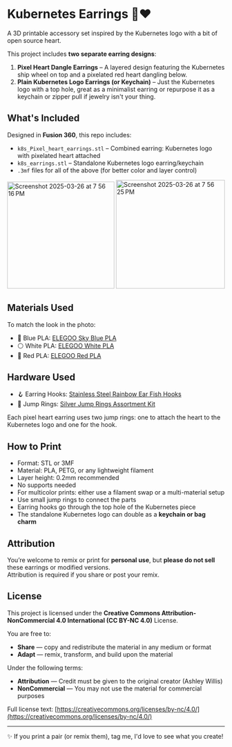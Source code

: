 # Kubernetes Earrings 💙❤️

A 3D printable accessory set inspired by the Kubernetes logo with a bit of open source heart.

This project includes **two separate earring designs**:

1. **Pixel Heart Dangle Earrings** – A layered design featuring the Kubernetes ship wheel on top and a pixelated red heart dangling below. 
2. **Plain Kubernetes Logo Earrings (or Keychain)** – Just the Kubernetes logo with a top hole, great as a minimalist earring or repurpose it as a keychain or zipper pull if jewelry isn't your thing.

## What's Included

Designed in **Fusion 360**, this repo includes:

- `k8s_Pixel_heart_earrings.stl` – Combined earring: Kubernetes logo with pixelated heart attached  
- `k8s_earrings.stl` – Standalone Kubernetes logo earring/keychain  
- `.3mf` files for all of the above (for better color and layer control)  

<img width="248" alt="Screenshot 2025-03-26 at 7 56 16 PM" src="https://github.com/user-attachments/assets/a3e53a2a-6198-46d7-a1f3-c69ab2aeb5b7" /> 
<img width="252" alt="Screenshot 2025-03-26 at 7 56 25 PM" src="https://github.com/user-attachments/assets/2db1e5bd-6b48-4312-829d-8a92618028d0" />


## Materials Used

To match the look in the photo:

- 🔵 Blue PLA: [ELEGOO Sky Blue PLA](https://amzn.to/4lchyXE)  
- ⚪ White PLA: [ELEGOO White PLA](https://amzn.to/4hLdfj9)  
- 🔴 Red PLA: [ELEGOO Red PLA](https://amzn.to/4iEyyUK)  

## Hardware Used

- 🪝 Earring Hooks: [Stainless Steel Rainbow Ear Fish Hooks](https://amzn.to/4iJF2BS)  
- 🔗 Jump Rings: [Silver Jump Rings Assortment Kit](https://amzn.to/4lci2gq)  

Each pixel heart earring uses two jump rings: one to attach the heart to the Kubernetes logo and one for the hook.

## How to Print

- Format: STL or 3MF  
- Material: PLA, PETG, or any lightweight filament  
- Layer height: 0.2mm recommended  
- No supports needed  
- For multicolor prints: either use a filament swap or a multi-material setup  
- Use small jump rings to connect the parts  
- Earring hooks go through the top hole of the Kubernetes piece  
- The standalone Kubernetes logo can double as a **keychain or bag charm**

## Attribution
  
You’re welcome to remix or print for **personal use**, but **please do not sell** these earrings or modified versions.  
Attribution is required if you share or post your remix.

## License

This project is licensed under the **Creative Commons Attribution-NonCommercial 4.0 International (CC BY-NC 4.0)** License.

You are free to:
- **Share** — copy and redistribute the material in any medium or format  
- **Adapt** — remix, transform, and build upon the material  

Under the following terms:
- **Attribution** — Credit must be given to the original creator (Ashley Willis)  
- **NonCommercial** — You may not use the material for commercial purposes  

Full license text: [https://creativecommons.org/licenses/by-nc/4.0/](https://creativecommons.org/licenses/by-nc/4.0/)

---

✨ If you print a pair (or remix them), tag me, I'd love to see what you create!
